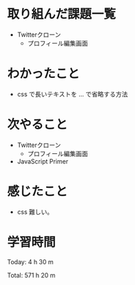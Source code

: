 # 取り組んだ課題一覧
- Twitterクローン
  - プロフィール編集画面

# わかったこと
- css で長いテキストを ... で省略する方法

# 次やること
- Twitterクローン
  - プロフィール編集画面
- JavaScript Primer

# 感じたこと
- css 難しい。

# 学習時間
Today: 4 h 30 m

Total: 571 h 20 m

